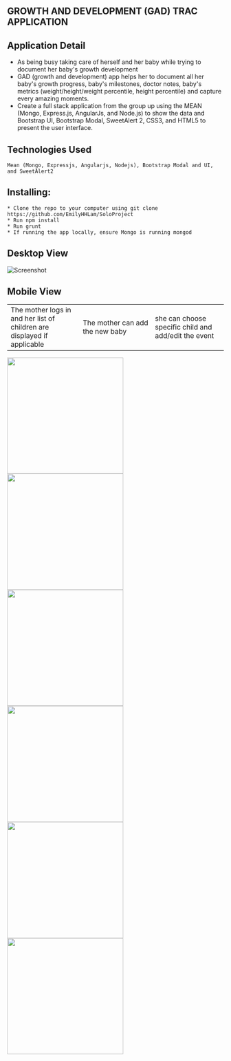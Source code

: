 
## GROWTH AND DEVELOPMENT (GAD) TRAC APPLICATION ##

 ## Application Detail

* As being busy taking care of herself and her baby while trying to document her baby's growth development
* GAD (growth and development) app helps her to document all her baby's growth progress, baby's milestones, doctor notes, baby's metrics (weight/height/weight percentile, height percentile) and capture every amazing moments.
* Create a full stack application from the group up using the MEAN (Mongo, Express.js, AngularJs, and Node.js) to show the data and Bootstrap UI, Bootstrap Modal, SweetAlert 2, CSS3, and HTML5 to present the user interface.

 ## Technologies Used 
 ```
 Mean (Mongo, Expressjs, Angularjs, Nodejs), Bootstrap Modal and UI, and SweetAlert2
 ```
 ## Installing:
 ```
* Clone the repo to your computer using git clone https://github.com/EmilyHHLam/SoloProject
* Run npm install
* Run grunt
* If running the app locally, ensure Mongo is running mongod
```
## Desktop View
 ![Screenshot](images/login.png) 
 
 ## Mobile View
 
<table width="100%" border="0">
<tr>
<td width="25%">The mother logs in and her list of children are displayed if applicable</td>

<td width="25%">The mother can add the new baby</td>

<td width="25%">she can choose specific child and add/edit the event</td>

</tr>
</table>
<div width="100%">
<div width="30%"><img src="images/children.png" align="left" height=auto width="270px" ></div>
<div>&nbsp;</div>
<div width="30%"><img src="images/addNewBaby.png" align="left" height=auto width="270px" ></div>
<div>&nbsp;</div>
<div width="30%"><img src="images/childDetail.png" align="left" height=auto width="270px" ></div>

</div>


<img src="images/AddEvent.png" align="left" height=auto width="270px" >&nbsp;&nbsp;<img src="images/contacts.png" align="left" height=auto width="270px" >&nbsp;&nbsp;<img src="images/resources.png" align="left" height=auto width="270px" >
 
